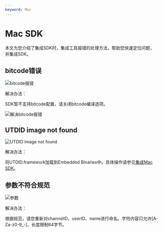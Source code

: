 ```yaml
---
keyword: Mac
---
```


# Mac SDK

本文为您介绍了集成SDK时，集成工具报错的处理方法，帮助您快速定位问题，并集成SDK。

## bitcode错误

![bitcode报错](https://static-aliyun-doc.oss-accelerate.aliyuncs.com/assets/img/zh-CN/3341158951/p128334.png)

解决办法：

SDK暂不支持bitcode配置，请关闭bitcode编译选项。

![解决bitcode报错](https://static-aliyun-doc.oss-accelerate.aliyuncs.com/assets/img/zh-CN/3341158951/p128335.png)

## UTDID image not found

![UTDID image not found](https://static-aliyun-doc.oss-accelerate.aliyuncs.com/assets/img/zh-CN/3341158951/p49512.png)

解决办法：

将UTDID.framework加载到Embedded Binaries中。具体操作请参见[集成Mac SDK](/cn.zh-CN/快速入门/集成客户端SDK/Mac.md)。

## 参数不符合规范

![参数](https://static-aliyun-doc.oss-accelerate.aliyuncs.com/assets/img/zh-CN/4341158951/p128349.png)

解决办法：

根据规范，请您重新对channelID、userID、name进行命名。字符内容只允许\[A-Za-z0-9\_-\]，长度限制64字节。

